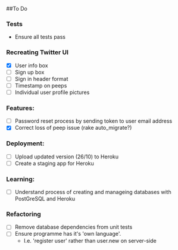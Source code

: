 ##To Do

### Tests

- Ensure all tests pass

### Recreating Twitter UI

- [x] User info box
- [ ] Sign up box
- [ ] Sign in header format
- [ ] Timestamp on peeps
- [ ] Individual user profile pictures

### Features:
- [ ] Password reset process by sending token to user email address
- [x] Correct loss of peep issue (rake auto_migrate?)

### Deployment:
- [ ] Upload updated version (26/10) to Heroku
- [ ] Create a staging app for Heroku

### Learning:
- [ ] Understand process of creating and manageing databases with PostGreSQL and Heroku

### Refactoring
- [ ] Remove database dependencies from unit tests
- [ ] Ensure programme has it's 'own language'.
	- I.e. 'register user' rather than user.new on server-side

